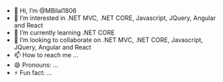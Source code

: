 - 👋 Hi, I’m @MBilal1806
- 👀 I’m interested in .NET MVC, .NET CORE, Javascript, JQuery, Angular and React
- 🌱 I’m currently learning .NET CORE
- 💞️ I’m looking to collaborate on .NET MVC, .NET CORE, Javascript, JQuery, Angular and React
- 📫 How to reach me ...
- 😄 Pronouns: ...
- ⚡ Fun fact: ...

<!---
MBilal1806/MBilal1806 is a ✨ special ✨ repository because its `README.md` (this file) appears on your GitHub profile.
You can click the Preview link to take a look at your changes.
--->

